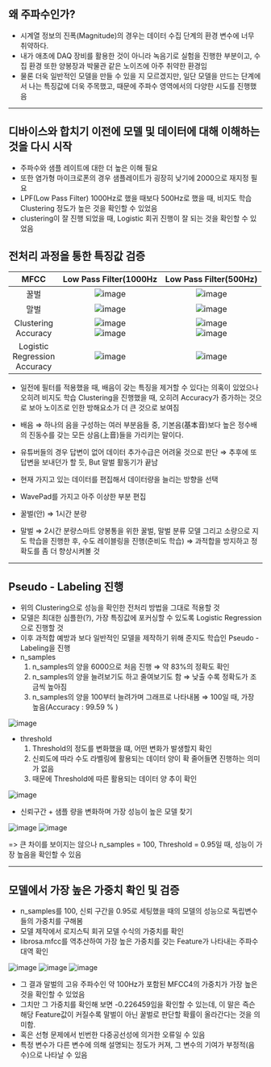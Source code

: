 ## 왜 주파수인가?
- 시계열 정보의 진폭(Magnitude)의 경우는 데이터 수집 단계의 환경 변수에 너무 취약하다.
- 내가 애초에 DAQ 장비를 활용한 것이 아니라 녹음기로 실험을 진행한 부분이고, 수집 환경 또한 양봉장과 박물관 같은 노이즈에 아주 취약한 환경임
- 물론 더욱 일반적인 모델을 만들 수 있을 지 모르겠지만, 일단 모델을 만드는 단계에서 나는 특징값에 더욱 주목했고, 때문에 주파수 영역에서의 다양한 시도를 진행했음

---

## 디바이스와 합치기 이전에 모델 및 데이터에 대해 이해하는 것을 다시 시작
- 주파수와 샘플 레이트에 대한 더 높은 이해 필요
- 또한 염가형 마이크로폰의 경우 샘플레이트가 굉장히 낮기에 2000으로 재지정 필요
- LPF(Low Pass Filter) 1000Hz로 했을 때보다 500Hz로 했을 때, 비지도 학습 Clustering 정도가 높은 것을 확인할 수 있었음
- clustering이 잘 진행 되었을 때, Logistic 회귀 진행이 잘 되는 것을 확인할 수 있었음


## 전처리 과정을 통한 특징값 검증

|MFCC| Low Pass Filter(1000Hz | Low Pass Filter(500Hz) |
|:------------------:|:------------------:|:------------------:|
|꿀벌| ![image](https://github.com/user-attachments/assets/5d4f51dc-f5f1-42b9-a288-299d9651ebfe) | ![image](https://github.com/user-attachments/assets/dd5fc1e1-44c7-4bc1-9714-4c97c30f21d2) |
|말벌| ![image](https://github.com/user-attachments/assets/74769773-7b52-4d33-b4ff-ea5827c27076) | ![image](https://github.com/user-attachments/assets/a08c194f-a938-410f-b664-c67159f8a13e) |
|Clustering <br> Accuracy| ![image](https://github.com/user-attachments/assets/f4a46471-14fd-42a5-8099-d3e994a80702) <br> ![image](https://github.com/user-attachments/assets/28cec96b-8a00-4576-b3d2-0da834a5d24d) | ![image](https://github.com/user-attachments/assets/a20eb4ef-73bb-4632-84e2-d6ae5f074600) <br> ![image](https://github.com/user-attachments/assets/455fc19e-f318-4811-a440-bcee1333351d) |
| Logistic <br> Regression <br> Accuracy| ![image](https://github.com/user-attachments/assets/402c84dd-a33e-4cce-be21-22f52155f9fb) | ![image](https://github.com/user-attachments/assets/9b10d167-dc56-4a64-a5d4-c0eb8e920f66) |



- 일전에 필터를 적용했을 때, 배음이 갖는 특징을 제거할 수 있다는 의혹이 있었으나 오히려 비지도 학습 Clustering을 진행했을 때, 오히려 Accuracy가 증가하는 것으로 보아 노이즈로 인한 방해요소가 더 큰 것으로 보여짐
- 배음 ⇒ 하나의 음을 구성하는 여러 부분음들 중, 기본음(基本⾳)보다 높은 정수배의 진동수를 갖는 모든 상음(上⾳)들을 가리키는 말이다.

- 유튜버들의 경우 답변이 없어 데이터 추가수급은 어려울 것으로 판단 ⇒ 추후에 또 답변을 보내던가 할 듯, But 말벌 활동기가 끝남
- 현재 가지고 있는 데이터를 편집해서 데이터량을 늘리는 방향을 선택
- WavePad를 가지고 아주 이상한 부분 편집
- 꿀벌(안) ⇒ 1시간 분량
- 말벌 ⇒ 2시간 분량스마트 양봉통을 위한 꿀벌, 말벌 분류 모델 
  그리고 소량으로 지도 학습을 진행한 후, 수도 레이블링을 진행(준비도 학습) ⇒ 과적합을 방지하고 정확도를 좀 더 향상시켜볼 것

---

## Pseudo - Labeling 진행

- 위의 Clustering으로 성능을 확인한 전처리 방법을 그대로 적용할 것
- 모델은 최대한 심플한(?), 가장 특징값에 포커싱할 수 있도록 Logistic Regression으로 진행할 것
- 이후 과적합 예방과 보다 일반적인 모델을 제작하기 위해 준지도 학습인 Pseudo - Labeling을 진행
- n_samples
  1. n_samples의 양을 6000으로 처음 진행 ⇒ 약 83%의 정확도 확인
  2. n_samples의 양을 늘려보기도 하고 줄여보기도 함 ⇒ 낮출 수록 정확도가 조금씩 높아짐
  3. n_samples의 양을 100부터 늘려가며 그래프로 나타내봄 ⇒ 100일 때, 가장 높음(Accuracy : 99.59 % )
 
![image](https://github.com/user-attachments/assets/bece8fa2-2393-4c17-8f2e-37828697aa2f)

- threshold
  1. Threshold의 정도를 변화했을 떄, 어떤 변화가 발생할지 확인
  2. 신뢰도에 따라 수도 라벨링에 활용되는 데이터 양이 확 줄어들면 진행하는 의미가 없음
  3. 때문에 Threshold에 따른 활용되는 데이터 양 추이 확인

![image](https://github.com/user-attachments/assets/081fcd6e-7a2d-46a0-a72e-0684343396bc)

- 신뢰구간 + 샘플 량을 변화하며 가장 성능이 높은 모델 찾기

![image](https://github.com/user-attachments/assets/bcafabe8-3c5a-45b5-8510-9cc2819eecaf)
![image](https://github.com/user-attachments/assets/0e99dbe4-a596-4991-ac08-e42c0cd751ab)

  => 큰 차이를 보이지는 않으나 n_samples = 100, Threshold = 0.95일 때, 성능이 가장 높음을 확인할 수 있음

---

## 모델에서 가장 높은 가중치 확인 및 검증
- n_samples를 100, 신뢰 구간을 0.95로 세팅했을 때의 모델의 성능으로 독립변수들의 가중치를 구해봄
- 모델 제작에서 로지스틱 회귀 모델 수식의 가중치를 확인
- librosa.mfcc를 역추산하여 가장 높은 가중치를 갖는 Feature가 나타내는 주파수 대역 확인

 ![image](https://github.com/user-attachments/assets/29588abe-92de-4a1a-89f8-904bc5fea090)
 ![image](https://github.com/user-attachments/assets/56fe3797-91ba-4579-898c-f141569145f1) ![image](https://github.com/user-attachments/assets/c2e1d067-f451-42f9-8c46-9f578d8b0574)


- 그 결과 말벌의 고유 주파수인 약 100Hz가 포함된 MFCC4의 가중치가 가장 높은 것을 확인할 수 있었음
- 그치만 그 가중치를 확인해 보면 -0.226459임을 확인할 수 있는데, 이 말은 즉슨 해당 Feature값이 커질수록 말벌이 아닌 꿀벌로 판단할 확률이 올라간다는 것을 의미함.
- 혹은 선형 문제에서 빈번한 다중공선성에 의거한 오류일 수 있음
- 특정 변수가 다른 변수에 의해 설명되는 정도가 커져, 그 변수의 기여가 부정적(음수)으로 나타날 수 있음

